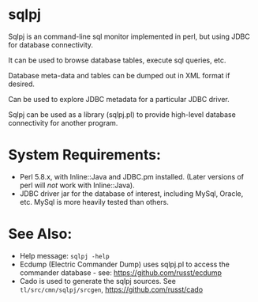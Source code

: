 sqlpj
=====

Sqlpj is an command-line sql monitor implemented in perl, but using JDBC for database connectivity.

It can be used to browse database tables, execute sql queries, etc.

Database meta-data and tables can be dumped out in XML format if desired.

Can be used to explore JDBC metadata for a particular JDBC driver.

Sqlpj can be used as a library (sqlpj.pl) to provide high-level database connectivity for another program.

System Requirements:
====================
* Perl 5.8.x, with Inline::Java and JDBC.pm installed.  (Later versions of perl will *not* work with Inline::Java).
* JDBC driver jar for the database of interest, including MySql, Oracle, etc.  MySql is more heavily tested than others.

See Also:
=========
* Help message:  `sqlpj -help`
* Ecdump (Electric Commander Dump) uses sqlpj.pl to access the commander database - see:  <https://github.com/russt/ecdump>
* Cado is used to generate the sqlpj sources.  See `tl/src/cmn/sqlpj/srcgen`, <https://github.com/russt/cado>

